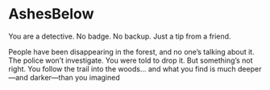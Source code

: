 # AshesBelow
You are a detective. No badge. No backup. Just a tip from a friend.

People have been disappearing in the forest, and no one’s talking about it. The police won’t investigate. You were told to drop it. But something’s not right. You follow the trail into the woods... and what you find is much deeper—and darker—than you imagined
